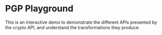PGP Playground
==============

This is an interactive demo to demonstrate the different APIs presented by the
crypto API, and understand the transformations they produce.
